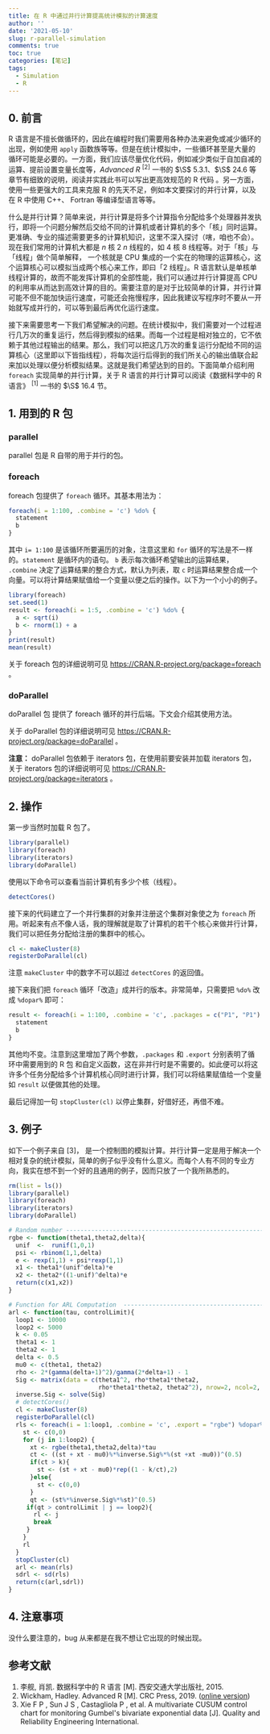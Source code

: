 ```yaml
---
title: 在 R 中通过并行计算提高统计模拟的计算速度
author: ''
date: '2021-05-10'
slug: r-parallel-simulation
comments: true
toc: true
categories: [笔记]
tags:
  - Simulation
  - R
---
```

## 0. 前言

R 语言是不擅长做循环的，因此在编程时我们需要用各种办法来避免或减少循环的出现，例如使用 `apply` 函数族等等。但是在统计模拟中，一些循环甚至是大量的循环可能是必要的。一方面，我们应该尽量优化代码，例如减少类似于自加自减的运算、提前设置变量长度等，*Advanced R* $^{[2]}$ 一书的 $\S$ 5.3.1、$\S$ 24.6 等章节有细致的说明，阅读并实践此书可以写出更高效规范的 R 代码 。另一方面，使用一些更强大的工具来克服 R 的先天不足，例如本文要探讨的并行计算，以及在 R 中使用 C++、 Fortran 等编译型语言等等。

什么是并行计算？简单来说，并行计算是将多个计算指令分配给多个处理器并发执行，即将一个问题分解然后交给不同的计算机或者计算机的多个「核」同时运算。更准确、专业的描述需要更多的计算机知识，这里不深入探讨（嗐，咱也不会）。现在我们常用的计算机大都是 $n$ 核 2 $n$ 线程的，如 4 核 8 线程等。对于「核」与「线程」做个简单解释， 一个核就是 CPU 集成的一个实在的物理的运算核心，这个运算核心可以模拟当成两个核心来工作，即曰「2 线程」。R 语言默认是单核单线程计算的，故而不能发挥计算机的全部性能，我们可以通过并行计算提高 CPU 的利用率从而达到高效计算的目的。需要注意的是对于比较简单的计算，并行计算可能不但不能加快运行速度，可能还会拖慢程序，因此我建议写程序时不要从一开始就写成并行的，可以等到最后再优化运行速度。

接下来需要思考一下我们希望解决的问题。在统计模拟中，我们需要对一个过程进行几万次的重复运行，然后得到模拟的结果。而每一个过程是相对独立的，它不依赖于其他过程输出的结果。那么，我们可以把这几万次的重复运行分配给不同的运算核心（这里即以下皆指线程），将每次运行后得到的我们所关心的输出值联合起来加以处理以便分析模拟结果。这就是我们希望达到的目的。下面简单介绍利用 `foreach` 实现简单的并行计算，关于 R 语言的并行计算可以阅读《数据科学中的 R 语言》 $^{[1]}$ 一书的 $\S$ 16.4 节。

## 1. 用到的 R 包
###  parallel
parallel 包是 R 自带的用于并行的包。

### foreach
foreach 包提供了 `foreach` 循环。其基本用法为：
```r
foreach(i = 1:100, .combine = 'c') %do% {
  statement
  b
}
```
其中 `i= 1:100` 是该循环所要遍历的对象，注意这里和 `for` 循环的写法是不一样的。`statement` 是循环内的语句。 `b` 表示每次循环希望输出的运算结果， `.combine` 决定了运算结果的整合方式，默认为列表，取 `c` 时运算结果整合成一个向量。可以将计算结果赋值给一个变量以便之后的操作。以下为一个小小的例子。
```r
library(foreach)
set.seed(1)
result <- foreach(i = 1:5, .combine = 'c') %do% {
  a <- sqrt(i)
  b <- rnorm(1) + a
}
print(result)
mean(result)
```

关于 foreach 包的详细说明可见 https://CRAN.R-project.org/package=foreach 。

### doParallel

doParallel 包 提供了 foreach 循环的并行后端。下文会介绍其使用方法。

关于 doParallel 包的详细说明可见 https://CRAN.R-project.org/package=doParallel 。

**注意：** doParallel 包依赖于 iterators 包，在使用前要安装并加载 iterators 包，关于 iterators 包的详细说明可见  https://CRAN.R-project.org/package=iterators 。

## 2. 操作
第一步当然时加载 R 包了。
```r
library(parallel)
library(foreach)
library(iterators)
library(doParallel)
```

使用以下命令可以查看当前计算机有多少个核（线程）。
```r
detectCores()
```
接下来的代码建立了一个并行集群的对象并注册这个集群对象使之为 `foreach` 所用。听起来有点不像人话，我的理解就是取了计算机的若干个核心来做并行计算，我们可以把任务分配给注册的集群中的核心。
```r
cl <- makeCluster(8)
registerDoParallel(cl)

```
注意 `makeCluster` 中的数字不可以超过 `detectCores` 的返回值。

接下来我们把 `foreach` 循环「改造」成并行的版本。非常简单，只需要把 `%do%` 改成 `%dopar%` 即可：
```r
result <- foreach(i = 1:100, .combine = 'c', .packages = c("P1", "P1") ,.export = c("fun1", "fun2")) %dopar% {
  statement
  b
}
```
其他均不变。注意到这里增加了两个参数，`.packages` 和 `.export` 分别表明了循环中需要用到的 R 包 和自定义函数，这在非并行时是不需要的。如此便可以将这许多个任务分配给多个计算机核心同时进行计算，我们可以将结果赋值给一个变量如 `result` 以便做其他的处理。

最后记得加一句 `stopCluster(cl)` 以停止集群，好借好还，再借不难。

## 3. 例子
如下一个例子来自 [3]， 是一个控制图的模拟计算。并行计算一定是用于解决一个相对复杂的统计模拟，简单的例子似乎没有什么意义。而每个人有不同的专业方向，我实在想不到一个好的且通用的例子，因而只放了一个我所熟悉的。

```r
rm(list = ls())
library(parallel)
library(foreach)
library(iterators)
library(doParallel)

# Random number -----------------------------------------------------------
rgbe <- function(theta1,theta2,delta){
  unif  <-  runif(1,0,1)
  psi <- rbinom(1,1,delta)
  e <- rexp(1,1) + psi*rexp(1,1)
  x1 <- theta1*(unif^delta)*e
  x2 <- theta2*((1-unif)^delta)*e
  return(c(x1,x2))
}

# Function for ARL Computation  -------------------------------------------
arl <- function(tau, controlLimit){
  loop1 <- 10000
  loop2 <- 5000
  k <- 0.05
  theta1 <- 1
  theta2 <- 1
  delta <- 0.5
  mu0 <- c(theta1, theta2)
  rho <- 2*(gamma(delta+1)^2)/gamma(2*delta+1) - 1
  Sig <- matrix(data = c(theta1^2, rho*theta1*theta2,
                         rho*theta1*theta2, theta2^2), nrow=2, ncol=2, byrow=TRUE)
  inverse.Sig <- solve(Sig)
  # detectCores()
  cl <- makeCluster(8)
  registerDoParallel(cl)
  rls <- foreach(i = 1:loop1, .combine = 'c', .export = "rgbe") %dopar% {
    st <- c(0,0)
    for (j in 1:loop2) {
      xt <- rgbe(theta1,theta2,delta)*tau
      ct <- ((st + xt - mu0)%*%inverse.Sig%*%(st +xt -mu0))^(0.5)
      if(ct > k){
        st <- (st + xt - mu0)*rep((1 - k/ct),2)
      }else{
        st <- c(0,0)
      }
      qt <- (st%*%inverse.Sig%*%st)^(0.5)
     if(qt > controlLimit | j == loop2){
       rl <- j
       break
     }
    }
    rl
  }
  stopCluster(cl)
  arl <- mean(rls)
  sdrl <- sd(rls)
  return(c(arl,sdrl))
}
```


## 4. 注意事项
没什么要注意的，bug 从来都是在我不想让它出现的时候出现。

## 参考文献

1. 李舰, 肖凯. 数据科学中的 R 语言 [M]. 西安交通大学出版社, 2015.
2. Wickham, Hadley. Advanced R [M]. CRC Press, 2019. ([online version](https://adv-r.hadley.nz/))
3. Xie F P ,  Sun J S ,  Castagliola P , et al. A multivariate CUSUM control chart for monitoring Gumbel's bivariate exponential data [J]. Quality and Reliability Engineering International.
